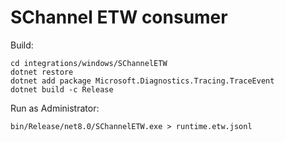 # SChannel ETW consumer
Build:
```
cd integrations/windows/SChannelETW
dotnet restore
dotnet add package Microsoft.Diagnostics.Tracing.TraceEvent
dotnet build -c Release
```
Run as Administrator:
```
bin/Release/net8.0/SChannelETW.exe > runtime.etw.jsonl
```
